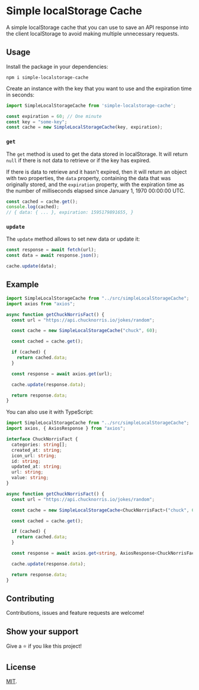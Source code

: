 # Simple localStorage Cache

A simple localStorage cache that you can use to save an API response into the client localStorage to avoid making multiple unnecessary requests.

## Usage

Install the package in your dependencies:

```
npm i simple-localstorage-cache
```

Create an instance with the key that you want to use and the expiration time in seconds:

```js
import SimpleLocalStorageCache from 'simple-localstorage-cache';

const expiration = 60; // One minute
const key = "some-key"; 
const cache = new SimpleLocalStorageCache(key, expiration);
```

### `get`

The `get` method is used to get the data stored in localStorage. It will return `null` if there is not data to retrieve or if the key has expired.

If there is data to retrieve and it hasn't expired, then it will return an object with two properties, the `data` property, containing the data that was originally stored, and the `expiration` property, with the expiration time as the number of milliseconds elapsed since January 1, 1970 00:00:00 UTC.

```js
const cached = cache.get();
console.log(cached);
// { data: { ... }, expiration: 1595179891655, }
```

### `update`

The `update` method allows to set new data or update it:


```js
const response = await fetch(url);
const data = await response.json();

cache.update(data);
```

## Example

```js
import SimpleLocalStorageCache from "../src/simpleLocalStorageCache";
import axios from "axios";

async function getChuckNorrisFact() {
  const url = "https://api.chucknorris.io/jokes/random";

  const cache = new SimpleLocalStorageCache("chuck", 60);

  const cached = cache.get();

  if (cached) {
    return cached.data;
  }

  const response = await axios.get(url);

  cache.update(response.data);

  return response.data;
}
```

You can also use it with TypeScript:

```ts
import SimpleLocalStorageCache from "../src/simpleLocalStorageCache";
import axios, { AxiosResponse } from "axios";

interface ChuckNorrisFact {
  categories: string[];
  created_at: string;
  icon_url: string;
  id: string;
  updated_at: string;
  url: string;
  value: string;
}

async function getChuckNorrisFact() {
  const url = "https://api.chucknorris.io/jokes/random";

  const cache = new SimpleLocalStorageCache<ChuckNorrisFact>("chuck", 60);

  const cached = cache.get();

  if (cached) {
    return cached.data;
  }

  const response = await axios.get<string, AxiosResponse<ChuckNorrisFact>>(url);

  cache.update(response.data);

  return response.data;
}
```

## Contributing

Contributions, issues and feature requests are welcome!

## Show your support

Give a ⭐️ if you like this project!

## License

[MIT](LICENSE).